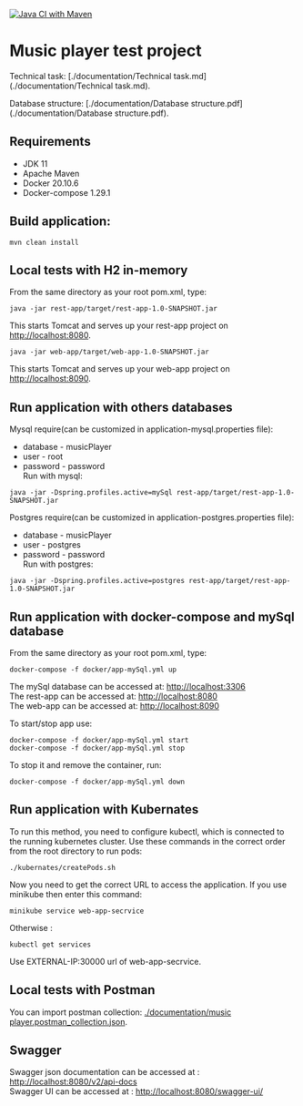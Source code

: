 [![Java CI with Maven](https://github.com/Brest-Java-Course-2021/dmilashuk-musicPlayer/actions/workflows/maven.yml/badge.svg)](https://github.com/Brest-Java-Course-2021/dmilashuk-musicPlayer/actions/workflows/maven.yml)

# Music player test project

Technical task: [./documentation/Technical task.md](./documentation/Technical task.md).

Database structure: [./documentation/Database structure.pdf](./documentation/Database structure.pdf).
## Requirements

* JDK 11
* Apache Maven
* Docker 20.10.6
* Docker-compose 1.29.1

## Build application:
```
mvn clean install
```
## Local tests with H2 in-memory
From the same directory as your root pom.xml, type:
```
java -jar rest-app/target/rest-app-1.0-SNAPSHOT.jar
```
This starts Tomcat and serves up your rest-app project on [http://localhost:8080](http://localhost:8080).
```
java -jar web-app/target/web-app-1.0-SNAPSHOT.jar 
```
This starts Tomcat and serves up your web-app project on [http://localhost:8090](http://localhost:8090).
## Run application with others databases
Mysql require(can be customized in application-mysql.properties file): 
* database - musicPlayer
* user - root
* password - password \
Run with mysql:
```
java -jar -Dspring.profiles.active=mySql rest-app/target/rest-app-1.0-SNAPSHOT.jar
```
Postgres require(can be customized in application-postgres.properties file): 
* database - musicPlayer
* user - postgres
* password - password \
Run with postgres:
```
java -jar -Dspring.profiles.active=postgres rest-app/target/rest-app-1.0-SNAPSHOT.jar
```

## Run application with docker-compose and mySql database
From the same directory as your root pom.xml, type:
```
docker-compose -f docker/app-mySql.yml up
```
The mySql database can be accessed at: [http://localhost:3306](http://localhost:3306)\
The rest-app can be accessed at: [http://localhost:8080](http://localhost:8080)\
The web-app can be accessed at: [http://localhost:8090](http://localhost:8090)
 
 To start/stop app use:
 ```
 docker-compose -f docker/app-mySql.yml start
 docker-compose -f docker/app-mySql.yml stop
 ```
To stop it and remove the container, run:
 ```
 docker-compose -f docker/app-mySql.yml down
 ```
## Run application with Kubernates
To run this method, you need to configure kubectl, which is connected to the running kubernetes cluster.
Use these commands in the correct order from the root directory to run pods:
```
./kubernates/createPods.sh
```
Now you need to get the correct URL to access the application.
If you use minikube then enter this command:
```
minikube service web-app-secrvice
```
Otherwise :
```
kubectl get services
```
Use EXTERNAL-IP:30000 url of web-app-secrvice.

## Local tests with Postman
You can import postman collection: [./documentation/music player.postman_collection.json](./documentation/music%20player.postman_collection.json).

## Swagger
Swagger json documentation can be accessed at : [http://localhost:8080/v2/api-docs](http://localhost:8080/v2/api-docs) \
Swagger UI can be accessed at : [http://localhost:8080/swagger-ui/](http://localhost:8080/swagger-ui/)